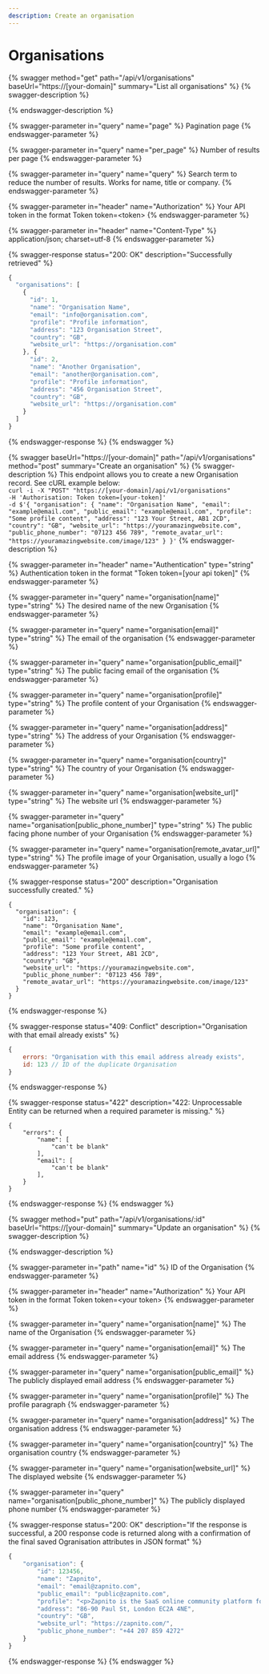```yaml
---
description: Create an organisation
---
```


# Organisations

{% swagger method="get" path="/api/v1/organisations" baseUrl="https://[your-domain]" summary="List all organisations" %}
{% swagger-description %}

{% endswagger-description %}

{% swagger-parameter in="query" name="page" %}
Pagination page
{% endswagger-parameter %}

{% swagger-parameter in="query" name="per_page" %}
Number of results per page
{% endswagger-parameter %}

{% swagger-parameter in="query" name="query" %}
Search term to reduce the number of results. Works for name, title or company.
{% endswagger-parameter %}

{% swagger-parameter in="header" name="Authorization" %}
Your API token in the format Token token=\<token>
{% endswagger-parameter %}

{% swagger-parameter in="header" name="Content-Type" %}
application/json; charset=utf-8
{% endswagger-parameter %}

{% swagger-response status="200: OK" description="Successfully retrieved" %}
```javascript
{
  "organisations": [
    {
      "id": 1,
      "name": "Organisation Name",
      "email": "info@organisation.com",
      "profile": "Profile information",
      "address": "123 Organisation Street",
      "country": "GB",
      "website_url": "https://organisation.com"
    }, {
      "id": 2,
      "name": "Another Organisation",
      "email": "another@organisation.com",
      "profile": "Profile information",
      "address": "456 Organisation Street",
      "country": "GB",
      "website_url": "https://organisation.com"
    }
  ]
}
```
{% endswagger-response %}
{% endswagger %}

{% swagger baseUrl="https://[your-domain]" path="/api/v1/organisations" method="post" summary="Create an organisation" %}
{% swagger-description %}
This endpoint allows you to create a new Organisation record. See cURL example below:\
`curl -i -X "POST" "https://[your-domain]/api/v1/organisations"`\
`-H 'Authorisation: Token token=[your-token]'`\
`-d $'{ "organisation": { "name": "Organisation Name", "email": "example@email.com", "public_email": "example@email.com", "profile": "Some profile content", "address": "123 Your Street, AB1 2CD", "country": "GB", "website_url": "https://youramazingwebsite.com", "public_phone_number": "07123 456 789", "remote_avatar_url": "https://youramazingwebsite.com/image/123" } }'`
{% endswagger-description %}

{% swagger-parameter in="header" name="Authentication" type="string" %}
Authentication token in the format "Token token=\[your api token]"
{% endswagger-parameter %}

{% swagger-parameter in="query" name="organisation[name]" type="string" %}
The desired name of the new Organisation
{% endswagger-parameter %}

{% swagger-parameter in="query" name="organisation[email]" type="string" %}
The email of the organisation
{% endswagger-parameter %}

{% swagger-parameter in="query" name="organisation[public_email]" type="string" %}
The public facing email of the organisation
{% endswagger-parameter %}

{% swagger-parameter in="query" name="organisation[profile]" type="string" %}
The profile content of your Organisation
{% endswagger-parameter %}

{% swagger-parameter in="query" name="organisation[address]" type="string" %}
The address of your Organisation
{% endswagger-parameter %}

{% swagger-parameter in="query" name="organisation[country]" type="string" %}
The country of your Organisation
{% endswagger-parameter %}

{% swagger-parameter in="query" name="organisation[website_url]" type="string" %}
The website url
{% endswagger-parameter %}

{% swagger-parameter in="query" name="organisation[public_phone_number]" type="string" %}
The public facing phone number of your Organisation
{% endswagger-parameter %}

{% swagger-parameter in="query" name="organisation[remote_avatar_url]" type="string" %}
The profile image of your Organisation, usually a logo
{% endswagger-parameter %}

{% swagger-response status="200" description="Organisation successfully created." %}
```
{
  "organisation": {
    "id": 123,
    "name": "Organisation Name",
    "email": "example@email.com",
    "public_email": "example@email.com",
    "profile": "Some profile content",
    "address": "123 Your Street, AB1 2CD",
    "country": "GB",
    "website_url": "https://youramazingwebsite.com",
    "public_phone_number": "07123 456 789",
    "remote_avatar_url": "https://youramazingwebsite.com/image/123"
  }
}
```
{% endswagger-response %}

{% swagger-response status="409: Conflict" description="Organisation with that email already exists" %}
```javascript
{
    errors: "Organisation with this email address already exists",
    id: 123 // ID of the duplicate Organisation
}
```
{% endswagger-response %}

{% swagger-response status="422" description="422: Unprocessable Entity can be returned when a required parameter is missing." %}
```
{
    "errors": {
        "name": [
            "can't be blank"
        ],
        "email": [
            "can't be blank"
        ],
    }
}
```
{% endswagger-response %}
{% endswagger %}

{% swagger method="put" path="/api/v1/organisations/:id" baseUrl="https://[your-domain]" summary="Update an organisation" %}
{% swagger-description %}

{% endswagger-description %}

{% swagger-parameter in="path" name="id" %}
ID of the Organisation
{% endswagger-parameter %}

{% swagger-parameter in="header" name="Authorization" %}
Your API token in the format Token token=\<your token>
{% endswagger-parameter %}

{% swagger-parameter in="query" name="organisation[name]" %}
The name of the Organisation
{% endswagger-parameter %}

{% swagger-parameter in="query" name="organisation[email]" %}
The email address
{% endswagger-parameter %}

{% swagger-parameter in="query" name="organisation[public_email]" %}
The publicly displayed email address
{% endswagger-parameter %}

{% swagger-parameter in="query" name="organisation[profile]" %}
The profile paragraph
{% endswagger-parameter %}

{% swagger-parameter in="query" name="organisation[address]" %}
The organisation address
{% endswagger-parameter %}

{% swagger-parameter in="query" name="organisation[country]" %}
The organisation country
{% endswagger-parameter %}

{% swagger-parameter in="query" name="organisation[website_url]" %}
The displayed website
{% endswagger-parameter %}

{% swagger-parameter in="query" name="organisation[public_phone_number]" %}
The publicly displayed phone number
{% endswagger-parameter %}

{% swagger-response status="200: OK" description="If the response is successful, a 200 response code is returned along with a confirmation of the final saved Ogranisation attributes in JSON format" %}
```javascript
{
    "organisation": {
        "id": 123456,
        "name": "Zapnito",
        "email": "email@zapnito.com",
        "public_email": "public@zapnito.com",
        "profile": "<p>Zapnito is the SaaS online community platform for intelligence-driven organizations. We power branded, expert communities that allow members to learn, share knowledge and collaborate.</p>\n<p>An all-in-one community and learning platform, Zapnito provides all the tools you need to engage, retain and grow your communities so they stay longer, spend more, and encourage others to do the same.</p>",
        "address": "86-90 Paul St, London EC2A 4NE",
        "country": "GB",
        "website_url": "https://zapnito.com/",
        "public_phone_number": "+44 207 859 4272"
    }
}
```
{% endswagger-response %}
{% endswagger %}

